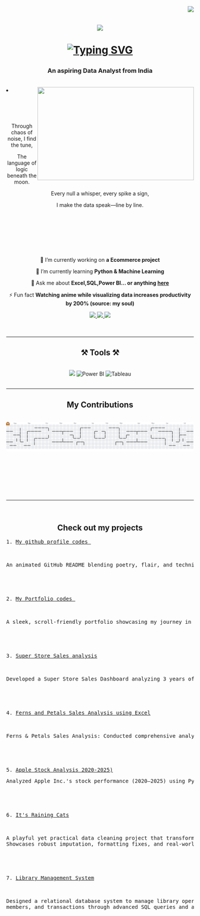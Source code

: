 <img align="right" src="https://visitor-badge.laobi.icu/badge?page_id=sino-datagenius.sino-datagenius" />

<h1 align="center">
    <img src="https://readme-typing-svg.herokuapp.com/?font=Righteous&size=35&center=true&vCenter=true&width=500&height=70&duration=4000&lines=Hi+There!+👋;+I'm+Kanhu+Charan!;" />


<div align="center">

[![Typing SVG](https://readme-typing-svg.herokuapp.com?font=Righteous&size=35&center=true&vCenter=true&width=500&height=70&duration=4000&lines=Welcome+to+my+Profile)](https://git.io/typing-svg)
<body>
  <center>

</h1>

<h3 align="center"> An aspiring Data Analyst from India </h3>
<br/>




  <div align="center">
<img src="https://static.wixstatic.com/media/3e99b9_f53a1cab95ae4dfd938a1bf6a1a62f49~mv2.gif" align="right" width="420" height="250">
  </div>
<li>

<br><br><br>
<div>
    <div align="center">
       <p>Through chaos of noise, I find the tune,</p>
      <p>The language of logic beneath the moon.</p>
       <p>Every null a whisper, every spike a sign,</p>
        <p>I make the data speak—line by line.</p>
<br/>
<br/>
<br/>
<br/>
<br/>
<br/>

<div align="center">
 
 🔭 I’m currently working on **a Ecommerce project**
 
 🌱 I’m currently learning **Python & Machine Learning**

💬 Ask me about **Excel,SQL,Power BI... or anything [here](https://github.com/sino-datagenius/sino-datagenius7/issues)**

⚡ Fun fact **Watching anime while visualizing data increases productivity by 200% (source: my soul)**

 </div>
 
<div align="center"> 
  <a href="mailto:kanhucharan.connect@gmail.com">
    <img src="https://img.shields.io/badge/Gmail-333333?style=for-the-badge&logo=gmail&logoColor=red" />
  </a>
  <a href="https://linkedin.com/in/kanhu-dataexpert" target="_blank">
    <img src="https://img.shields.io/badge/LinkedIn-0077B5?style=for-the-badge&logo=linkedin&logoColor=white" target="_blank" />
  </a>
  <a href="https://sino-datagenius.github.io/" target="_blank">
     <img src="https://img.shields.io/badge/Portfolio-FF5722?style=for-the-badge&logo=todoist&logoColor=white" target="_blank" /> <!-- sqlite, safari, google-chrome are other good icon options -->
  </a>
</div>
<br/>
<br/>

 <hr/>
 
<h2 align="center">⚒️ Tools ⚒️</h2>
<br/>
<div align="center">
    <img src="https://skillicons.dev/icons?i=vscode,mysql,postgresql,sqlite,git,notion,python" />
    <!-- <img src="https://skillicons.dev/icons?i=python,notion,mysql" /><br> -->
    <!-- Power BI -->
  <img src="https://img.icons8.com/color/48/000000/power-bi.png" alt="Power BI" height="50"/>
  <!-- Tableau -->
  <img src="https://img.icons8.com/color/48/000000/tableau-software.png" alt="Tableau" height="40"/>

</div>

<br/>
<hr/>

<div align="center">
  <h2> My Contributions </h2>
  <br>

<picture>
  <source media="(prefers-color-scheme: dark)" srcset="https://raw.githubusercontent.com/sino-datagenius/sino-datagenius/output/pacman-contribution-graph-dark.svg">
  <source media="(prefers-color-scheme: light)" srcset="https://raw.githubusercontent.com/sino-datagenius/sino-datagenius/output/pacman-contribution-graph.svg">
  <img alt="pacman contribution graph" src="https://raw.githubusercontent.com/sino-datagenius/sino-datagenius/output/pacman-contribution-graph.svg">
</picture>



  <br/><br/><br/>
</div>

<!-- <hr/>

<h2 align="center">⚡ Stats ⚡</h2>
<br>
<div align=center>
  <img width=390 src="https://github-readme-streak-stats-salesp07.vercel.app/?user=salesp07&count_private=true&theme=react&border_radius=10" alt="streak stats"/>
  <img width=390 src="https://github-readme-stats-salesp07.vercel.app/api?username=salesp07&count_private=true&show_icons=true&theme=react&rank_icon=github&border_radius=10" alt="readme stats" />
  <br/>
  <img width=325 align="center" src="https://github-readme-stats-salesp07.vercel.app/api/top-langs/?username=salesp07&hide=HTML&langs_count=8&layout=compact&theme=react&border_radius=10&size_weight=0.5&count_weight=0.5&exclude_repo=github-readme-stats" alt="top langs" />
</div>

<br/><br/>

<hr/> -->

<br/>

<!-- <div align="center">
<a href='https://ko-fi.com/V7V4RAK9C' target='_blank'><img height='64' style='border:0px;height:64px;' src='https://storage.ko-fi.com/cdn/kofi1.png?v=3' border='0' alt='Buy Me a Coffee at ko-fi.com' /></a>
</div> -->

<br/>

<hr/>

<br/>

## Check out my projects 

<div align="left">
<pre>
1. <a href="https://github.com/sino-datagenius/sino-datagenius">My github profile codes </a>
<br>
<p>An animated GitHub README blending poetry, flair, and technical depth. Designed to showcase not just projects—but personality through every scroll.</p>
</pre>
<br>
<pre>
2. <a href="https://github.com/sino-datagenius/sino-datagenius.github.io">My Portfolio codes </a>
<br>
<p>A sleek, scroll-friendly portfolio showcasing my journey in data analytics—featuring dashboards, storytelling, and a touch of design flair.Built to reflect both my technical depth and creative spark, one project at a time.</p>
</pre>
<br>
<pre>
3. <a href="https://github.com/sino-datagenius/Super-Store-Sales-analysis">Super Store Sales analysis</a>
<br>
<p>Developed a Super Store Sales Dashboard analyzing 3 years of sales data to deliver strategic growth insights,product performance reviews, and operational improvements.Included action-oriented recommendations and KPIs to optimize delivery efficiency, regional sales, and customer segment penetration.</p>
</pre>
<br>
<pre>
4. <a href="https://github.com/sino-datagenius/Ferns-and-Petals-Sales-Analysis-using-Excel">Ferns and Petals Sales Analysis using Excel</a>
<br>
<p>Ferns & Petals Sales Analysis: Conducted comprehensive analysis of ₹35.2L revenue dataset using Excel Power Query, Power Pivot, and advanced DAX functions, delivering 10 key business insights with strategic improvement plans targeting 25% revenue growth.</p>
</pre>
<br>
<pre>
5. <a href="https://github.com/sino-datagenius/Super-Store-Sales-analysis">Apple Stock Analysis 2020-2025)</a>
<p>Analyzed Apple Inc.'s stock performance (2020–2025) using Python, time-series analysis, and technical indicators to uncover trends, volatility, and event-driven insights.</p>
</pre>
<br>
<pre>
6. <a href="https://github.com/sino-datagenius/Purrfect-Data-Project">It's Raining Cats</a>
<br>
<p>A playful yet practical data cleaning project that transforms messy feline breed data into a clean, analysis-ready format using Python and pandas.
Showcases robust imputation, formatting fixes, and real-world preprocessing techniques for aspiring data analysts.</p>
</pre>
<br>
<pre>
7. <a href="https://github.com/sino-datagenius/Library-Master-Project">Library Management System</a>
<br>
<p>Designed a relational database system to manage library operations, enabling efficient tracking of books, 
members, and transactions through advanced SQL queries and automation.</p>
</pre>

